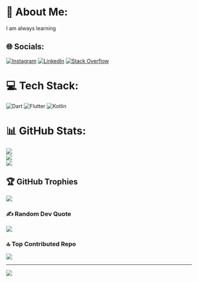 # 💫 About Me:
I am always learning


## 🌐 Socials:
[![Instagram](https://img.shields.io/badge/Instagram-%23E4405F.svg?logo=Instagram&logoColor=white)](https://instagram.com/amir_t_s__) [![LinkedIn](https://img.shields.io/badge/LinkedIn-%230077B5.svg?logo=linkedin&logoColor=white)](https://linkedin.com/in/amirali-taherkhany-348925299) [![Stack Overflow](https://img.shields.io/badge/-Stackoverflow-FE7A16?logo=stack-overflow&logoColor=white)](https://stackoverflow.com/users/22159501) 

# 💻 Tech Stack:
![Dart](https://img.shields.io/badge/dart-%230175C2.svg?style=for-the-badge&logo=dart&logoColor=white) ![Flutter](https://img.shields.io/badge/Flutter-%2302569B.svg?style=for-the-badge&logo=Flutter&logoColor=white) ![Kotlin](https://img.shields.io/badge/kotlin-%2300599C.svg?style=for-the-badge&logo=kotlin&logoColor=purple) 
# 📊 GitHub Stats:
![](https://github-readme-stats.vercel.app/api?username=amiralitaherkhany&theme=blue_navy&hide_border=false&include_all_commits=false&count_private=false)<br/>
![](https://github-readme-streak-stats.herokuapp.com/?user=amiralitaherkhany&theme=blue_navy&hide_border=false)<br/>
![](https://github-readme-stats.vercel.app/api/top-langs/?username=amiralitaherkhany&theme=blue_navy&hide_border=false&include_all_commits=false&count_private=false&layout=compact)

## 🏆 GitHub Trophies
![](https://github-profile-trophy.vercel.app/?username=amiralitaherkhany&theme=blue_navy&no-frame=false&no-bg=false&margin-w=4)

### ✍️ Random Dev Quote
![](https://quotes-github-readme.vercel.app/api?type=horizontal&theme=tokyonight)

### 🔝 Top Contributed Repo
![](https://github-contributor-stats.vercel.app/api?username=amiralitaherkhany&limit=5&theme=tokyonight&combine_all_yearly_contributions=true)

---
[![](https://visitcount.itsvg.in/api?id=amiralitaherkhany&icon=5&color=0)](https://visitcount.itsvg.in)

<!-- Proudly created with GPRM ( https://gprm.itsvg.in ) -->
